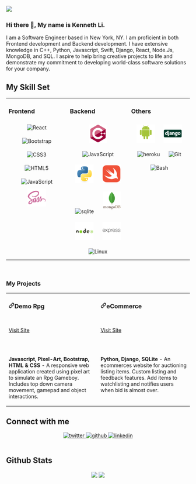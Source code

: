 ![](https://lirp.cdn-website.com/49f567fb/dms3rep/multi/opt/photo-1572216026870-aa136802e931-de0d9ee1-960w.jpg)
### Hi there 👋, My name is Kenneth Li.
I am a Software Engineer based in New York, NY. I am proficient in both Frontend development and Backend development. I have extensive knowledge in C++, Python, Javascript, Swift, Django, React, Node.Js, MongoDB, and SQL. I aspire to help bring creative projects to life and demonstrate my commitment to developing world-class software solutions for your company.

## My Skill Set  
<table><tr><td valign="top" width="33%">
 
### Frontend  
 
<div align="center">  
<img style="margin: 10px" src="https://profilinator.rishav.dev/skills-assets/react-original-wordmark.svg" alt="React" height="50" />  
<img style="margin: 10px" src="https://profilinator.rishav.dev/skills-assets/bootstrap-plain.svg" alt="Bootstrap" height="50" />  
<img style="margin: 10px" src="https://profilinator.rishav.dev/skills-assets/css3-original-wordmark.svg" alt="CSS3" height="50" />  
<img style="margin: 10px" src="https://profilinator.rishav.dev/skills-assets/html5-original-wordmark.svg" alt="HTML5" height="50" />  
<img style="margin: 10px" src="https://profilinator.rishav.dev/skills-assets/javascript-original.svg" alt="JavaScript" height="50" />
<img src="https://raw.githubusercontent.com/devicons/devicon/master/icons/sass/sass-original.svg" alt="sass" height="50"/>
</div>
</td><td valign="top" width="33%">
 
 ### Backend
 
<div align="center">  
<img style="margin: 10px" src="https://raw.githubusercontent.com/devicons/devicon/master/icons/cplusplus/cplusplus-original.svg" alt="cplusplus" height="50"/>
<img style="margin: 10px" src="https://profilinator.rishav.dev/skills-assets/javascript-original.svg" alt="JavaScript" height="50" />
<img style="margin: 10px" src="https://raw.githubusercontent.com/devicons/devicon/master/icons/python/python-original.svg" alt="python" height="50"/>
<img style="margin: 10px" src="https://raw.githubusercontent.com/devicons/devicon/master/icons/swift/swift-original.svg" alt="swift" height="50"/>
<img style="margin: 10px" src="https://www.vectorlogo.zone/logos/sqlite/sqlite-icon.svg" alt="sqlite" height="50"/>
<img style="margin: 10px" src="https://raw.githubusercontent.com/devicons/devicon/master/icons/mongodb/mongodb-original-wordmark.svg" alt="mongodb" height="50"/>
<img style="margin: 10px" src="https://raw.githubusercontent.com/devicons/devicon/master/icons/nodejs/nodejs-original-wordmark.svg" alt="nodejs" height="50"/>
<img style="margin: 10px" src="https://raw.githubusercontent.com/devicons/devicon/master/icons/express/express-original-wordmark.svg" alt="express" height="50"/>
<img style="margin: 10px" src="https://profilinator.rishav.dev/skills-assets/linux-original.svg" alt="Linux" height="50" />
</div>
</td><td valign="top" width="33%">
 
 
### Others 
<div align="center">
<img style="margin: 10px" src="https://raw.githubusercontent.com/devicons/devicon/master/icons/android/android-original-wordmark.svg" alt="android" height="50"/>
<img style="margin: 10px" src="https://raw.githubusercontent.com/devicons/devicon/master/icons/django/django-original.svg" alt="django" height="50"/>
<img style="margin: 10px" src="https://www.vectorlogo.zone/logos/heroku/heroku-icon.svg" alt="heroku" height="50"/>
<img style="margin: 10px" src="https://profilinator.rishav.dev/skills-assets/git-scm-icon.svg" alt="Git" height="50" />  
<img style="margin: 10px" src="https://profilinator.rishav.dev/skills-assets/gnu_bash-icon.svg" alt="Bash" height="50" />  
</div>
</td></tr></table> 

<br/>

### My Projects 
<article>
      <div>
  <div>
<table>
  <tbody><tr>
    <td width="33%" valign="top">
      <h3><a id="user-content-travelaraorg" class="anchor" aria-hidden="true" href="#travelaraorg"><svg class="octicon octicon-link" viewBox="0 0 16 16" version="1.1" width="16" height="16" aria-hidden="true"><path fill-rule="evenodd" d="M7.775 3.275a.75.75 0 001.06 1.06l1.25-1.25a2 2 0 112.83 2.83l-2.5 2.5a2 2 0 01-2.83 0 .75.75 0 00-1.06 1.06 3.5 3.5 0 004.95 0l2.5-2.5a3.5 3.5 0 00-4.95-4.95l-1.25 1.25zm-4.69 9.64a2 2 0 010-2.83l2.5-2.5a2 2 0 012.83 0 .75.75 0 001.06-1.06 3.5 3.5 0 00-4.95 0l-2.5 2.5a3.5 3.5 0 004.95 4.95l1.25-1.25a.75.75 0 00-1.06-1.06l-1.25 1.25a2 2 0 01-2.83 0z"></path></svg></a>Demo Rpg</h3>
        <br>
        <p><a href="https://kenneth1ii.github.io/GameState/" rel="nofollow">Visit Site</a></p>
        <br>
        <a href="https://kenneth1ii.github.io/GameState/" rel="nofollow">
            <img src="https://media1.giphy.com/media/VUVZMl5j68NkgPrIsY/giphy.gif" max-width="100%" alt="">
        </a>
        <p><strong>Javascript, Pixel-Art, Bootstrap, HTML &amp; CSS </strong> - A responsive web application created using pixel art to simulate an Rpg Gameboy. Includes top down camera movement, gamepad and object interactions.</p>
    </td>
    <td width="33%" valign="top">
      <h3><a id="user-content-portfolio" class="anchor" aria-hidden="true" href="#portfolio"><svg class="octicon octicon-link" viewBox="0 0 16 16" version="1.1" width="16" height="16" aria-hidden="true"><path fill-rule="evenodd" d="M7.775 3.275a.75.75 0 001.06 1.06l1.25-1.25a2 2 0 112.83 2.83l-2.5 2.5a2 2 0 01-2.83 0 .75.75 0 00-1.06 1.06 3.5 3.5 0 004.95 0l2.5-2.5a3.5 3.5 0 00-4.95-4.95l-1.25 1.25zm-4.69 9.64a2 2 0 010-2.83l2.5-2.5a2 2 0 012.83 0 .75.75 0 001.06-1.06 3.5 3.5 0 00-4.95 0l-2.5 2.5a3.5 3.5 0 004.95 4.95l1.25-1.25a.75.75 0 00-1.06-1.06l-1.25 1.25a2 2 0 01-2.83 0z"></path></svg></a>eCommerce</h3>
        <br>
        <p> <a href="https://github.com/Kenneth1ii/Commerces" rel="nofollow">Visit Site</a></p>
        <br>
        <a href="https://github.com/Kenneth1ii/Commerces" rel="nofollow">
            <img src="https://media.giphy.com/media/FQml6vOpg9xsUNC7Cm/giphy.gif" max-width="100%" alt="">
        </a>
        <p><strong>Python, Django, SQLite</strong> - An ecommerces website for auctioning listing items. Custom listing and feedback features. Add items to watchlisting and notifies users when bid is almost over.</p>
    </td>
  </tr>
</tbody></table>
</article>
      </div>
  </div>

## Connect with me  

<div align="center">
<a href="https://twitter.com/kenneth1ii" target="_blank">
<img src=https://img.shields.io/badge/twitter-%2300acee.svg?&style=for-the-badge&logo=twitter&logoColor=white alt=twitter />
</a>
<a href="https://github.com/kenneth1ii" target="_blank">
<img src=https://img.shields.io/badge/github-%2324292e.svg?&style=for-the-badge&logo=github&logoColor=white alt=github />
</a>
<a href="https://linkedin.com/in/kenneth1ii" target="_blank">
<img src=https://img.shields.io/badge/linkedin-%231E77B5.svg?&style=for-the-badge&logo=linkedin&logoColor=white alt=linkedin  />
</a>  
</div>  
<br/>

## Github Stats  

<div align="center"><img src="https://github-readme-stats.vercel.app/api?username=kenneth1ii&show_icons=true&locale=en" align="center" width="40%"/>
<img src="https://github-readme-streak-stats.herokuapp.com/?user=kenneth1ii" align="center" width="40%"/>
</div> 

